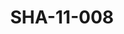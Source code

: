 ---
pid: SHA-11-008
title: SHA-11-008
language: ar
collection: شرحبيل احمد
original_label: 
rights: شرحبيل احمد
location_of_original: شرحبيل احمد
photographer_or_studio: وزارة الاعلام السوداني
scanned_from: photograph 10.6 by 15.2
_date: '1966'
location: الخرطوم
description: هرامبي مع زعيم الازهري
additional_notes: 
permission_display: 'yes'
on_server: 'no'
on_website: 'no'
permalink: /photopages/ar/SHA-11-008.html
layout: photo-page
---